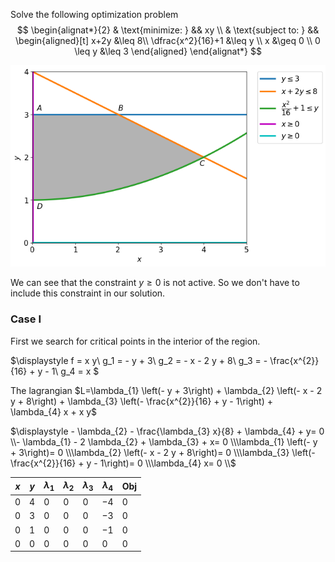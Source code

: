 Solve the following optimization problem
$$
\begin{alignat*}{2}
    & \text{minimize: } && xy \\
    & \text{subject to: } && 
        \begin{aligned}[t]
            x+2y &\leq 8\\
            \dfrac{x^2}{16}+1 &\leq y \\
            x &\geq 0 \\
            0 \leq y &\leq 3
        \end{aligned}
\end{alignat*}
$$   


    
![png](kkt_files/kkt_2_0.png)
    


We can see that the constraint $y\geq 0$ is not active. So we don't have to include this constraint in our solution.

### Case I

First we search for critical points in the interior of the region.


$\displaystyle 
f = x y\\
g_1 = - y + 3\\
g_2 = - x - 2 y + 8\\
g_3 = - \frac{x^{2}}{16} + y - 1\\
g_4 = x
$



The lagrangian $L=\lambda_{1} \left(- y + 3\right) + \lambda_{2} \left(- x - 2 y + 8\right) + \lambda_{3} \left(- \frac{x^{2}}{16} + y - 1\right) + \lambda_{4} x + x y$



$\displaystyle - \lambda_{2} - \frac{\lambda_{3} x}{8} + \lambda_{4} + y= 0 \\- \lambda_{1} - 2 \lambda_{2} + \lambda_{3} + x= 0 \\\lambda_{1} \left(- y + 3\right)= 0 \\\lambda_{2} \left(- x - 2 y + 8\right)= 0 \\\lambda_{3} \left(- \frac{x^{2}}{16} + y - 1\right)= 0 \\\lambda_{4} x= 0 \\$



|$x$|$y$|$\lambda_{1}$|$\lambda_{2}$|$\lambda_{3}$|$\lambda_{4}$|Obj|
|---|---|---|---|---|---|---|
|$0$|$4$|$0$|$0$|$0$|$-4$|$0$|
|$0$|$3$|$0$|$0$|$0$|$-3$|$0$|
|$0$|$1$|$0$|$0$|$0$|$-1$|$0$|
|$0$|$0$|$0$|$0$|$0$|$0$|$0$|


